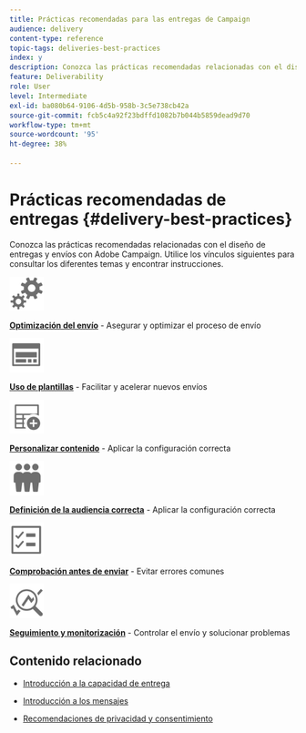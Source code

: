 ```yaml
---
title: Prácticas recomendadas para las entregas de Campaign
audience: delivery
content-type: reference
topic-tags: deliveries-best-practices
index: y
description: Conozca las prácticas recomendadas relacionadas con el diseño de entregas y envíos con Adobe Campaign.
feature: Deliverability
role: User
level: Intermediate
exl-id: ba080b64-9106-4d5b-958b-3c5e738cb42a
source-git-commit: fcb5c4a92f23bdffd1082b7b044b5859dead9d70
workflow-type: tm+mt
source-wordcount: '95'
ht-degree: 38%

---
```


# Prácticas recomendadas de entregas {#delivery-best-practices}

Conozca las prácticas recomendadas relacionadas con el diseño de entregas y envíos con Adobe Campaign. Utilice los vínculos siguientes para consultar los diferentes temas y encontrar instrucciones.

<img src="assets/do-not-localize/optimize.svg"  width="60px">

**[Optimización del envío](optimize-delivery.md)** - Asegurar y optimizar el proceso de envío

<img src="assets/do-not-localize/design.svg"  width="60px">

**[Uso de plantillas](use-templates.md)** - Facilitar y acelerar nuevos envíos

<img src="assets/do-not-localize/custom.svg"  width="60px">

**[Personalizar contenido](design-and-personalize.md)** - Aplicar la configuración correcta

<img src="assets/do-not-localize/profiles.svg"  width="60px">

**[Definición de la audiencia correcta](define-the-right-audience.md)** - Aplicar la configuración correcta

<img src="assets/do-not-localize/start.svg"  width="60px">

**[Comprobación antes de enviar](check-before-sending.md)** - Evitar errores comunes

<img src="assets/do-not-localize/troubleshoot.svg"  width="60px">

**[Seguimiento y monitorización](track-and-monitor.md)** - Controlar el envío y solucionar problemas

## Contenido relacionado

* [Introducción a la capacidad de entrega](../../sending/using/about-deliverability.md)

* [Introducción a los mensajes](../../channels/using/get-started-communication-channels.md)

* [Recomendaciones de privacidad y consentimiento](../../start/using/privacy.md)
